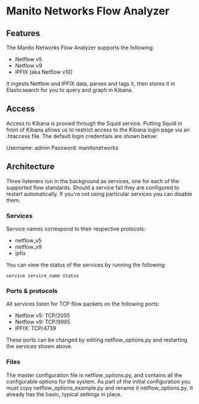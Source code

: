 # Manito Networks Flow Analyzer

## Features

The Manito Networks Flow Analyzer supports the following:

- Netflow v5
- Netflow v9
- IPFIX (aka Netflow v10)

It ingests Netflow and IPFIX data, parses and tags it, then stores it in Elasticsearch for you to query and graph in Kibana.

## Access

Access to Kibana is proxied through the Squid service. Putting Squid in front of Kibana allows us to restrict access to the
Kibana login page via an .htaccess file. The default login credentials are shown below:

Username: admin
Password: manitonetworks

## Architecture

Three listeners run in the background as services, one for each of the supported flow standards. Should a service fail they are
configured to restart automatically. If you're not using particular services you can disable them. 

### Services

Service names correspond to their respective protocols:

- netflow_v5
- netflow_v9
- ipfix

You can view the status of the services by running the following:

```
service service_name status
```

### Ports & protocols

All services listen for TCP flow packets on the following ports:

- Netflow v5:   TCP/2055
- Netflow v9:   TCP/9995
- IPFIX:        TCP/4739

These ports can be changed by editing netflow_options.py and restarting the services shown above.

### Files

The master configuration file is netflow_options.py, and contains all the configurable options for the system. As part of the initial
configuration you must copy netflow_options_example.py and rename it netflow_options.py. It already has the basic, typical settings
in place.